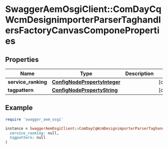# SwaggerAemOsgiClient::ComDayCqWcmDesignimporterParserTaghandlersFactoryCanvasComponeProperties

## Properties

| Name | Type | Description | Notes |
| ---- | ---- | ----------- | ----- |
| **service_ranking** | [**ConfigNodePropertyInteger**](ConfigNodePropertyInteger.md) |  | [optional] |
| **tagpattern** | [**ConfigNodePropertyString**](ConfigNodePropertyString.md) |  | [optional] |

## Example

```ruby
require 'swagger_aem_osgi'

instance = SwaggerAemOsgiClient::ComDayCqWcmDesignimporterParserTaghandlersFactoryCanvasComponeProperties.new(
  service_ranking: null,
  tagpattern: null
)
```

